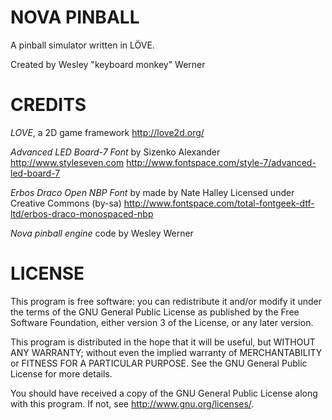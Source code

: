 # NOVA PINBALL

A pinball simulator written in LÖVE.

Created by Wesley "keyboard monkey" Werner

# CREDITS

*LOVE*, a 2D game framework
http://love2d.org/

*Advanced LED Board-7 Font* by Sizenko Alexander
http://www.styleseven.com
http://www.fontspace.com/style-7/advanced-led-board-7

*Erbos Draco Open NBP Font* by made by Nate Halley
Licensed under Creative Commons (by-sa)
http://www.fontspace.com/total-fontgeek-dtf-ltd/erbos-draco-monospaced-nbp

*Nova pinball engine* code by Wesley Werner

# LICENSE

This program is free software: you can redistribute it and/or modify
it under the terms of the GNU General Public License as published by
the Free Software Foundation, either version 3 of the License, or
any later version.

This program is distributed in the hope that it will be useful,
but WITHOUT ANY WARRANTY; without even the implied warranty of
MERCHANTABILITY or FITNESS FOR A PARTICULAR PURPOSE.  See the
GNU General Public License for more details.

You should have received a copy of the GNU General Public License
along with this program. If not, see http://www.gnu.org/licenses/.
